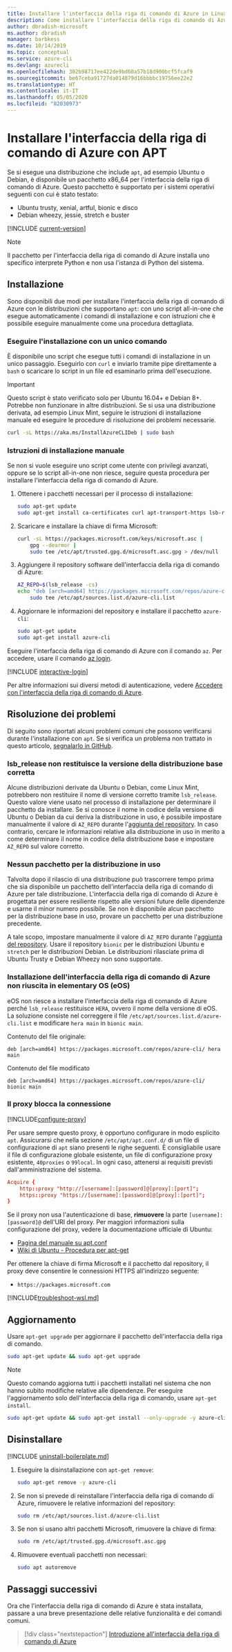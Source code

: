 ```yaml
---
title: Installare l'interfaccia della riga di comando di Azure in Linux con APT
description: Come installare l'interfaccia della riga di comando di Azure con la gestione pacchetti APT
author: dbradish-microsoft
ms.author: dbradish
manager: barbkess
ms.date: 10/14/2019
ms.topic: conceptual
ms.service: azure-cli
ms.devlang: azurecli
ms.openlocfilehash: 302b98717ee422de9bd60a57b18d900bcf5fcaf9
ms.sourcegitcommit: be67ceba91727da014879d16bbbbc19756ee22e2
ms.translationtype: HT
ms.contentlocale: it-IT
ms.lasthandoff: 05/05/2020
ms.locfileid: "82030973"
---
```

# <a name="install-azure-cli-with-apt"></a>Installare l'interfaccia della riga di comando di Azure con APT

Se si esegue una distribuzione che include `apt`, ad esempio Ubuntu o Debian, è disponibile un pacchetto x86_64 per l'interfaccia della riga di comando di Azure. Questo pacchetto è supportato per i sistemi operativi seguenti con cui è stato testato:

* Ubuntu trusty, xenial, artful, bionic e disco
* Debian wheezy, jessie, stretch e buster

[!INCLUDE [current-version](includes/current-version.md)]

> [!NOTE]
>
> Il pacchetto per l'interfaccia della riga di comando di Azure installa uno specifico interprete Python e non usa l'istanza di Python del sistema.

## <a name="install"></a>Installazione

Sono disponibili due modi per installare l'interfaccia della riga di comando di Azure con le distribuzioni che supportano `apt`: con uno script all-in-one che esegue automaticamente i comandi di installazione e con istruzioni che è possibile eseguire manualmente come una procedura dettagliata.

### <a name="install-with-one-command"></a>Eseguire l'installazione con un unico comando

È disponibile uno script che esegue tutti i comandi di installazione in un unico passaggio. Eseguirlo con `curl` e inviarlo tramite pipe direttamente a `bash` o scaricare lo script in un file ed esaminarlo prima dell'esecuzione.

> [!IMPORTANT]
> Questo script è stato verificato solo per Ubuntu 16.04+ e Debian 8+. Potrebbe non funzionare in altre distribuzioni.
> Se si usa una distribuzione derivata, ad esempio Linux Mint, seguire le istruzioni di installazione manuale ed eseguire le procedure di risoluzione dei problemi necessarie.

```bash
curl -sL https://aka.ms/InstallAzureCLIDeb | sudo bash
```

### <a name="manual-install-instructions"></a>Istruzioni di installazione manuale

Se non si vuole eseguire uno script come utente con privilegi avanzati, oppure se lo script all-in-one non riesce, seguire questa procedura per installare l'interfaccia della riga di comando di Azure.

1. Ottenere i pacchetti necessari per il processo di installazione:

    ```bash
    sudo apt-get update
    sudo apt-get install ca-certificates curl apt-transport-https lsb-release gnupg
    ```

2. Scaricare e installare la chiave di firma Microsoft:

    ```bash
    curl -sL https://packages.microsoft.com/keys/microsoft.asc |
        gpg --dearmor |
        sudo tee /etc/apt/trusted.gpg.d/microsoft.asc.gpg > /dev/null
    ```

3. <div id="set-release"/>Aggiungere il repository software dell'interfaccia della riga di comando di Azure:

    ```bash
    AZ_REPO=$(lsb_release -cs)
    echo "deb [arch=amd64] https://packages.microsoft.com/repos/azure-cli/ $AZ_REPO main" |
        sudo tee /etc/apt/sources.list.d/azure-cli.list
    ```

4. Aggiornare le informazioni del repository e installare il pacchetto `azure-cli`:

    ```bash
    sudo apt-get update
    sudo apt-get install azure-cli
    ```

Eseguire l'interfaccia della riga di comando di Azure con il comando `az`. Per accedere, usare il comando [az login](/cli/azure/reference-index#az-login).

[!INCLUDE [interactive-login](includes/interactive-login.md)]

Per altre informazioni sui diversi metodi di autenticazione, vedere [Accedere con l'interfaccia della riga di comando di Azure](authenticate-azure-cli.md).

## <a name="troubleshooting"></a>Risoluzione dei problemi

Di seguito sono riportati alcuni problemi comuni che possono verificarsi durante l'installazione con `apt`. Se si verifica un problema non trattato in questo articolo, [segnalarlo in GitHub](https://github.com/Azure/azure-cli/issues).

### <a name="lsb_release-does-not-return-the-correct-base-distribution-version"></a>lsb_release non restituisce la versione della distribuzione base corretta

Alcune distribuzioni derivate da Ubuntu o Debian, come Linux Mint, potrebbero non restituire il nome di versione corretto tramite `lsb_release`. Questo valore viene usato nel processo di installazione per determinare il pacchetto da installare. Se si conosce il nome in codice della versione di Ubuntu o Debian da cui deriva la distribuzione in uso, è possibile impostare manualmente il valore di `AZ_REPO` durante l'[aggiunta del repository](#set-release). In caso contrario, cercare le informazioni relative alla distribuzione in uso in merito a come determinare il nome in codice della distribuzione base e impostare `AZ_REPO` sul valore corretto.

### <a name="no-package-for-your-distribution"></a>Nessun pacchetto per la distribuzione in uso

Talvolta dopo il rilascio di una distribuzione può trascorrere tempo prima che sia disponibile un pacchetto dell'interfaccia della riga di comando di Azure per tale distribuzione. L'interfaccia della riga di comando di Azure è progettata per essere resiliente rispetto alle versioni future delle dipendenze e usarne il minor numero possibile. Se non è disponibile alcun pacchetto per la distribuzione base in uso, provare un pacchetto per una distribuzione precedente.

A tale scopo, impostare manualmente il valore di `AZ_REPO` durante l'[aggiunta del repository](#set-release). Usare il repository `bionic` per le distribuzioni Ubuntu e `stretch` per le distribuzioni Debian. Le distribuzioni rilasciate prima di Ubuntu Trusty e Debian Wheezy non sono supportate.

### <a name="elementary-os-eos-fails-to-install-the-azure-cli"></a>Installazione dell'interfaccia della riga di comando di Azure non riuscita in elementary OS (eOS)

eOS non riesce a installare l'interfaccia della riga di comando di Azure perché `lsb_release` restituisce `HERA`, ovvero il nome della versione di eOS.  La soluzione consiste nel correggere il file `/etc/apt/sources.list.d/azure-cli.list` e modificare `hera main` in `bionic main`.

Contenuto del file originale:

```
deb [arch=amd64] https://packages.microsoft.com/repos/azure-cli/ hera main
```

Contenuto del file modificato

```
deb [arch=amd64] https://packages.microsoft.com/repos/azure-cli/ bionic main
```

### <a name="proxy-blocks-connection"></a>Il proxy blocca la connessione

[!INCLUDE[configure-proxy](includes/configure-proxy.md)]

Per usare sempre questo proxy, è opportuno configurare in modo esplicito `apt`. Assicurarsi che nella sezione `/etc/apt/apt.conf.d/` di un file di configurazione di `apt` siano presenti le righe seguenti. È consigliabile usare il file di configurazione globale esistente, un file di configurazione proxy esistente, `40proxies` o `99local`. In ogni caso, attenersi ai requisiti previsti dall'amministrazione del sistema.

```apt.conf
Acquire {
    http::proxy "http://[username]:[password]@[proxy]:[port]";
    https::proxy "https://[username]:[password]@[proxy]:[port]";
}
```

Se il proxy non usa l'autenticazione di base, __rimuovere__ la parte `[username]:[password]@` dell'URI del proxy. Per maggiori informazioni sulla configurazione del proxy, vedere la documentazione ufficiale di Ubuntu:

* [Pagina del manuale su apt.conf](http://manpages.ubuntu.com/manpages/bionic/en/man5/apt.conf.5.html)
* [Wiki di Ubuntu - Procedura per apt-get](https://help.ubuntu.com/community/AptGet/Howto#Setting_up_apt-get_to_use_a_http-proxy)

Per ottenere la chiave di firma Microsoft e il pacchetto dal repository, il proxy deve consentire le connessioni HTTPS all'indirizzo seguente:

* `https://packages.microsoft.com`

[!INCLUDE[troubleshoot-wsl.md](includes/troubleshoot-wsl.md)]

## <a name="update"></a>Aggiornamento

Usare `apt-get upgrade` per aggiornare il pacchetto dell'interfaccia della riga di comando.

   ```bash
   sudo apt-get update && sudo apt-get upgrade
   ```

> [!NOTE]
> Questo comando aggiorna tutti i pacchetti installati nel sistema che non hanno subito modifiche relative alle dipendenze.
> Per eseguire l'aggiornamento solo dell'interfaccia della riga di comando, usare `apt-get install`.
>
> ```bash
> sudo apt-get update && sudo apt-get install --only-upgrade -y azure-cli
> ```

## <a name="uninstall"></a>Disinstallare

[!INCLUDE [uninstall-boilerplate.md](includes/uninstall-boilerplate.md)]

1. Eseguire la disinstallazione con `apt-get remove`:

    ```bash
    sudo apt-get remove -y azure-cli
    ```

2. Se non si prevede di reinstallare l'interfaccia della riga di comando di Azure, rimuovere le relative informazioni del repository:

   ```bash
   sudo rm /etc/apt/sources.list.d/azure-cli.list
   ```

3. Se non si usano altri pacchetti Microsoft, rimuovere la chiave di firma:

    ```bash
    sudo rm /etc/apt/trusted.gpg.d/microsoft.asc.gpg
    ```

4. Rimuovere eventuali pacchetti non necessari:

   ```bash
   sudo apt autoremove
   ```

## <a name="next-steps"></a>Passaggi successivi

Ora che l'interfaccia della riga di comando di Azure è stata installata, passare a una breve presentazione delle relative funzionalità e dei comandi comuni.

> [!div class="nextstepaction"]
> [Introduzione all'interfaccia della riga di comando di Azure](get-started-with-azure-cli.md)
